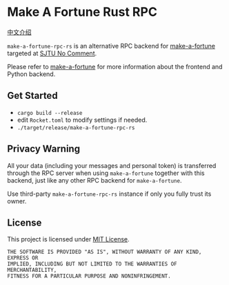 # Make A Fortune Rust RPC

[中文介绍](README_zh.md)

`make-a-fortune-rpc-rs` is an alternative RPC backend for [make-a-fortune](https://github.com/skyzh/make-a-fortune)
targeted at [SJTU No Comment](http://wukefenggao.cn/).

Please refer to [make-a-fortune](https://github.com/skyzh/make-a-fortune) for more information about the frontend and Python backend.

## Get Started
- `cargo build --release`
- edit `Rocket.toml` to modify settings if needed.
- `./target/release/make-a-fortune-rpc-rs`

## Privacy Warning

All your data (including your messages and personal token) is transferred through 
the RPC server when using `make-a-fortune` together with this backend,
just like any other RPC backend for `make-a-fortune`.

Use third-party `make-a-fortune-rpc-rs` instance if only you fully trust its owner.

## License

This project is licensed under [MIT License](LICENSE.md).

```text
THE SOFTWARE IS PROVIDED "AS IS", WITHOUT WARRANTY OF ANY KIND, EXPRESS OR
IMPLIED, INCLUDING BUT NOT LIMITED TO THE WARRANTIES OF MERCHANTABILITY,
FITNESS FOR A PARTICULAR PURPOSE AND NONINFRINGEMENT.
```